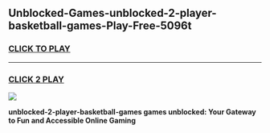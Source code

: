 
## Unblocked-Games-unblocked-2-player-basketball-games-Play-Free-5096t
<h3>
<a href="https://premium76.site?title=unblocked-2-player-basketball-games&ref=23A">CLICK TO PLAY</a></h3>
<hr>

<h3>
<a href="https://premium76.site?title=unblocked-2-player-basketball-games&ref=23A">CLICK 2 PLAY</a>
  
</h3>

<a href="https://premium76.site?title=unblocked-2-player-basketball-games&ref=23A"><img src="https://clearcache.store/games.png"></a>


**unblocked-2-player-basketball-games games unblocked: Your Gateway to Fun and Accessible Online Gaming**
